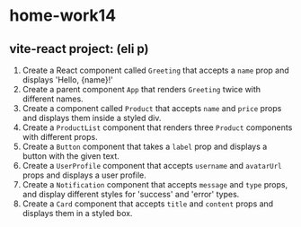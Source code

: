 # home-work14

## vite-react project: (eli p)

1. Create a React component called `Greeting` that accepts a `name` prop and displays 'Hello, {name}!'													
2. Create a parent component `App` that renders `Greeting` twice with different names.													
3. Create a component called `Product` that accepts `name` and `price` props and displays them inside a styled div.													
4. Create a `ProductList` component that renders three `Product` components with different props.													
5. Create a `Button` component that takes a `label` prop and displays a button with the given text.													
6. Create a `UserProfile` component that accepts `username` and `avatarUrl` props and displays a user profile.													
7. Create a `Notification` component that accepts `message` and `type` props, and display different styles for 'success' and 'error' types.													
8. Create a `Card` component that accepts `title` and `content` props and displays them in a styled box.													
                                                    

